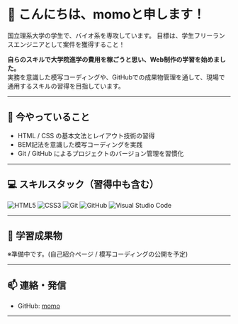 # 👋 こんにちは、momoと申します！

国立理系大学の学生で、バイオ系を専攻しています。
目標は、学生フリーランスエンジニアとして案件を獲得すること！

**自らのスキルで大学院進学の費用を稼ごうと思い、Web制作の学習を始めました。**  
実務を意識した模写コーディングや、GitHubでの成果物管理を通して、現場で通用するスキルの習得を目指しています。


---

## 🌱 今やっていること

- HTML / CSS の基本文法とレイアウト技術の習得
- BEM記法を意識した模写コーディングを実践
- Git / GitHub によるプロジェクトのバージョン管理を習慣化

---

## 💻 スキルスタック（習得中も含む）

![HTML5](https://img.shields.io/badge/HTML5-E34F26?style=flat&logo=html5&logoColor=white)
![CSS3](https://img.shields.io/badge/CSS3-1572B6?style=flat&logo=css3&logoColor=white)
![Git](https://img.shields.io/badge/Git-F05032?style=flat&logo=git&logoColor=white)
![GitHub](https://img.shields.io/badge/GitHub-181717?style=flat&logo=github&logoColor=white)
![Visual Studio Code](https://img.shields.io/badge/VS_Code-007ACC?style=flat&logo=visualstudiocode&logoColor=white)

---

## 📘 学習成果物

※準備中です。(自己紹介ページ / 模写コーディングの公開を予定)

---

## 📫 連絡・発信

- GitHub: [momo](https://github.com/momo3535)

---

<!-- 最終更新: 2025/04/15 -->
